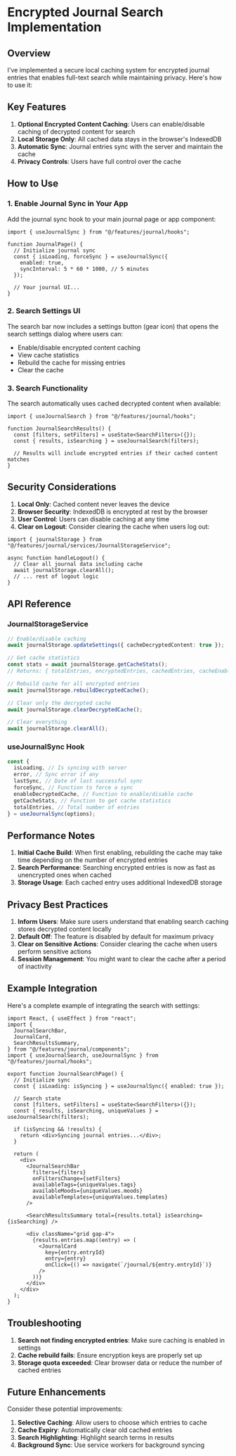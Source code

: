 # Encrypted Journal Search Implementation

## Overview

I've implemented a secure local caching system for encrypted journal entries that enables full-text search while maintaining privacy. Here's how to use it:

## Key Features

1. **Optional Encrypted Content Caching**: Users can enable/disable caching of decrypted content for search
2. **Local Storage Only**: All cached data stays in the browser's IndexedDB
3. **Automatic Sync**: Journal entries sync with the server and maintain the cache
4. **Privacy Controls**: Users have full control over the cache

## How to Use

### 1. Enable Journal Sync in Your App

Add the journal sync hook to your main journal page or app component:

```tsx
import { useJournalSync } from "@/features/journal/hooks";

function JournalPage() {
  // Initialize journal sync
  const { isLoading, forceSync } = useJournalSync({
    enabled: true,
    syncInterval: 5 * 60 * 1000, // 5 minutes
  });

  // Your journal UI...
}
```

### 2. Search Settings UI

The search bar now includes a settings button (gear icon) that opens the search settings dialog where users can:

- Enable/disable encrypted content caching
- View cache statistics
- Rebuild the cache for missing entries
- Clear the cache

### 3. Search Functionality

The search automatically uses cached decrypted content when available:

```tsx
import { useJournalSearch } from "@/features/journal/hooks";

function JournalSearchResults() {
  const [filters, setFilters] = useState<SearchFilters>({});
  const { results, isSearching } = useJournalSearch(filters);

  // Results will include encrypted entries if their cached content matches
}
```

## Security Considerations

1. **Local Only**: Cached content never leaves the device
2. **Browser Security**: IndexedDB is encrypted at rest by the browser
3. **User Control**: Users can disable caching at any time
4. **Clear on Logout**: Consider clearing the cache when users log out:

```tsx
import { journalStorage } from "@/features/journal/services/JournalStorageService";

async function handleLogout() {
  // Clear all journal data including cache
  await journalStorage.clearAll();
  // ... rest of logout logic
}
```

## API Reference

### JournalStorageService

```typescript
// Enable/disable caching
await journalStorage.updateSettings({ cacheDecryptedContent: true });

// Get cache statistics
const stats = await journalStorage.getCacheStats();
// Returns: { totalEntries, encryptedEntries, cachedEntries, cacheEnabled, lastCacheUpdate }

// Rebuild cache for all encrypted entries
await journalStorage.rebuildDecryptedCache();

// Clear only the decrypted cache
await journalStorage.clearDecryptedCache();

// Clear everything
await journalStorage.clearAll();
```

### useJournalSync Hook

```typescript
const {
  isLoading, // Is syncing with server
  error, // Sync error if any
  lastSync, // Date of last successful sync
  forceSync, // Function to force a sync
  enableDecryptedCache, // Function to enable/disable cache
  getCacheStats, // Function to get cache statistics
  totalEntries, // Total number of entries
} = useJournalSync(options);
```

## Performance Notes

1. **Initial Cache Build**: When first enabling, rebuilding the cache may take time depending on the number of encrypted entries
2. **Search Performance**: Searching encrypted entries is now as fast as unencrypted ones when cached
3. **Storage Usage**: Each cached entry uses additional IndexedDB storage

## Privacy Best Practices

1. **Inform Users**: Make sure users understand that enabling search caching stores decrypted content locally
2. **Default Off**: The feature is disabled by default for maximum privacy
3. **Clear on Sensitive Actions**: Consider clearing the cache when users perform sensitive actions
4. **Session Management**: You might want to clear the cache after a period of inactivity

## Example Integration

Here's a complete example of integrating the search with settings:

```tsx
import React, { useEffect } from "react";
import {
  JournalSearchBar,
  JournalCard,
  SearchResultsSummary,
} from "@/features/journal/components";
import { useJournalSearch, useJournalSync } from "@/features/journal/hooks";

export function JournalSearchPage() {
  // Initialize sync
  const { isLoading: isSyncing } = useJournalSync({ enabled: true });

  // Search state
  const [filters, setFilters] = useState<SearchFilters>({});
  const { results, isSearching, uniqueValues } = useJournalSearch(filters);

  if (isSyncing && !results) {
    return <div>Syncing journal entries...</div>;
  }

  return (
    <div>
      <JournalSearchBar
        filters={filters}
        onFiltersChange={setFilters}
        availableTags={uniqueValues.tags}
        availableMoods={uniqueValues.moods}
        availableTemplates={uniqueValues.templates}
      />

      <SearchResultsSummary total={results.total} isSearching={isSearching} />

      <div className="grid gap-4">
        {results.entries.map((entry) => (
          <JournalCard
            key={entry.entryId}
            entry={entry}
            onClick={() => navigate(`/journal/${entry.entryId}`)}
          />
        ))}
      </div>
    </div>
  );
}
```

## Troubleshooting

1. **Search not finding encrypted entries**: Make sure caching is enabled in settings
2. **Cache rebuild fails**: Ensure encryption keys are properly set up
3. **Storage quota exceeded**: Clear browser data or reduce the number of cached entries

## Future Enhancements

Consider these potential improvements:

1. **Selective Caching**: Allow users to choose which entries to cache
2. **Cache Expiry**: Automatically clear old cached entries
3. **Search Highlighting**: Highlight search terms in results
4. **Background Sync**: Use service workers for background syncing
